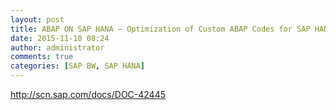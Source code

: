 ```yaml
---
layout: post
title: ABAP ON SAP HANA – Optimization of Custom ABAP Codes for SAP HANA
date: 2015-11-10 08:24
author: administrator
comments: true
categories: [SAP BW, SAP HANA]
---
```

<a href="http://scn.sap.com/docs/DOC-42445" target="_blank">http://scn.sap.com/docs/DOC-42445</a>
